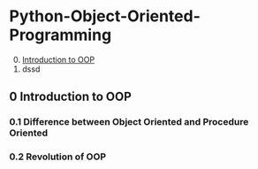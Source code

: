 # Python-Object-Oriented-Programming

0. [Introduction to OOP](https://github.com/Jacky0111/Python-Object-Oriented-Programming#introduction-to-oop)
1. dssd

## 0 Introduction to OOP
### 0.1 Difference between Object Oriented and Procedure Oriented
### 0.2 Revolution of OOP

